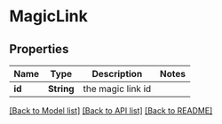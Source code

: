 # MagicLink

## Properties
Name | Type | Description | Notes
------------ | ------------- | ------------- | -------------
**id** | **String** | the magic link id | 

[[Back to Model list]](../README.md#documentation-for-models) [[Back to API list]](../README.md#documentation-for-api-endpoints) [[Back to README]](../README.md)


